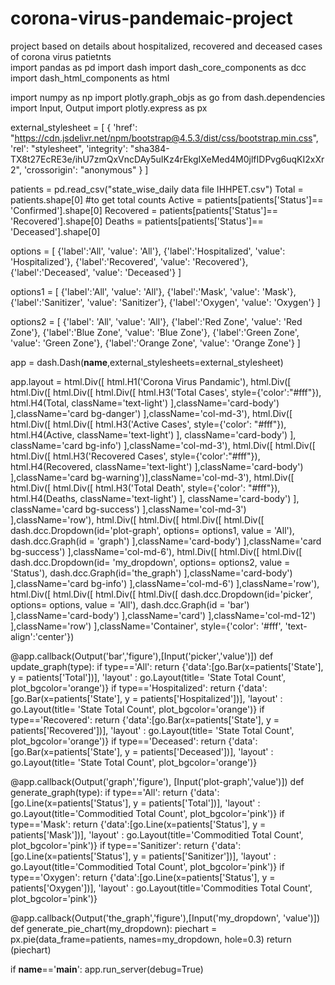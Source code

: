 # corona-virus-pandemaic-project
project based on details about hospitalized, recovered and deceased cases of corona virus patietnts
<br>
import pandas as pd
import dash
import dash_core_components as dcc
import dash_html_components as html

import numpy as np
import plotly.graph_objs as go
from dash.dependencies import Input, Output
import plotly.express as px

external_stylesheet = [
    {
        'href': "https://cdn.jsdelivr.net/npm/bootstrap@4.5.3/dist/css/bootstrap.min.css",
        'rel': "stylesheet",
        'integrity': "sha384-TX8t27EcRE3e/ihU7zmQxVncDAy5uIKz4rEkgIXeMed4M0jlfIDPvg6uqKI2xXr2",
        'crossorigin': "anonymous"
    }
]

patients = pd.read_csv("state_wise_daily data file IHHPET.csv")
Total = patients.shape[0] #to get total counts
Active = patients[patients['Status']== 'Confirmed'].shape[0]
Recovered = patients[patients['Status']== 'Recovered'].shape[0]
Deaths = patients[patients['Status']== 'Deceased'].shape[0]

options = [
    {'label':'All', 'value': 'All'},
    {'label':'Hospitalized', 'value': 'Hospitalized'},
    {'label':'Recovered', 'value': 'Recovered'},
    {'label':'Deceased', 'value': 'Deceased'}
]

options1 = [
    {'label':'All', 'value': 'All'},
    {'label':'Mask', 'value': 'Mask'},
    {'label':'Sanitizer', 'value': 'Sanitizer'},
    {'label':'Oxygen', 'value': 'Oxygen'}
]

options2 = [
    {'label': 'All', 'value': 'All'},
    {'label':'Red Zone', 'value': 'Red Zone'},
    {'label':'Blue Zone', 'value': 'Blue Zone'},
    {'label':'Green Zone', 'value': 'Green Zone'},
    {'label':'Orange Zone', 'value': 'Orange Zone'}
]

app = dash.Dash(__name__,external_stylesheets=external_stylesheet)


app.layout = html.Div([
    html.H1('Corona Virus Pandamic'),
    html.Div([
        html.Div([
            html.Div([
                html.Div([
                    html.H3('Total Cases', style={'color':"#fff"}),
                    html.H4(Total, className='text-light')
                ],className='card-body')
            ],className='card bg-danger')
        ],className='col-md-3'),
        html.Div([
            html.Div([
                html.Div([
                    html.H3('Active Cases', style={'color': "#fff"}),
                    html.H4(Active, className='text-light')
                ], className='card-body')
            ], className='card bg-info')
        ],className='col-md-3'),
        html.Div([ html.Div([
                html.Div([
                    html.H3('Recovered Cases', style={'color':"#fff"}),
                    html.H4(Recovered, className='text-light')
                ],className='card-body')
            ],className='card bg-warning')],className='col-md-3'),
        html.Div([
            html.Div([
                html.Div([
                    html.H3('Total Death', style={'color': "#fff"}),
                    html.H4(Deaths, className='text-light')
                ], className='card-body')
            ], className='card bg-success')
        ],className='col-md-3')
    ],className='row'),
    html.Div([
        html.Div([
            html.Div([
                html.Div([
                    dash.dcc.Dropdown(id='plot-graph', options= options1, value = 'All'),
                    dash.dcc.Graph(id = 'graph')
                ],className='card-body')
            ],className='card bg-success')
        ],className='col-md-6'),
        html.Div([
            html.Div([
                html.Div([
                    dash.dcc.Dropdown(id= 'my_dropdown', options= options2, value = 'Status'),
                    dash.dcc.Graph(id='the_graph')
                ],className='card-body')
            ],className='card bg-info')
        ],className='col-md-6')
    ],className='row'),
    html.Div([
        html.Div([
            html.Div([
                html.Div([
                    dash.dcc.Dropdown(id='picker', options= options, value = 'All'),
                    dash.dcc.Graph(id = 'bar')
                ],className='card-body')
            ],className='card')
        ],className='col-md-12')
    ],className='row')
],className='Container', style={'color': '#fff', 'text-align':'center'})


@app.callback(Output('bar','figure'),[Input('picker','value')])
def update_graph(type):
    if type=='All':
        return {'data':[go.Bar(x=patients['State'], y = patients['Total'])],
                'layout' : go.Layout(title= 'State Total Count', plot_bgcolor='orange')}
    if type=='Hospitalized':
        return {'data':[go.Bar(x=patients['State'], y = patients['Hospitalized'])],
                'layout' : go.Layout(title= 'State Total Count', plot_bgcolor='orange')}
    if type=='Recovered':
        return {'data':[go.Bar(x=patients['State'], y = patients['Recovered'])],
                'layout' : go.Layout(title= 'State Total Count', plot_bgcolor='orange')}
    if type=='Deceased':
        return {'data':[go.Bar(x=patients['State'], y = patients['Deceased'])],
                'layout' : go.Layout(title= 'State Total Count', plot_bgcolor='orange')}

@app.callback(Output('graph','figure'), [Input('plot-graph','value')])
def generate_graph(type):
    if type=='All':
        return {'data':[go.Line(x=patients['Status'], y = patients['Total'])],
                'layout' : go.Layout(title='Commoditied Total Count', plot_bgcolor='pink')}
    if type=='Mask':
        return {'data':[go.Line(x=patients['Status'], y = patients['Mask'])],
                'layout' : go.Layout(title='Commoditied Total Count', plot_bgcolor='pink')}
    if type=='Sanitizer':
        return {'data':[go.Line(x=patients['Status'], y = patients['Sanitizer'])],
                'layout' : go.Layout(title='Commoditied Total Count', plot_bgcolor='pink')}
    if type=='Oxygen':
        return {'data':[go.Line(x=patients['Status'], y = patients['Oxygen'])],
                'layout' : go.Layout(title='Commodities Total Count', plot_bgcolor='pink')}

@app.callback(Output('the_graph','figure'),[Input('my_dropdown', 'value')])
def generate_pie_chart(my_dropdown):
    piechart = px.pie(data_frame=patients, names=my_dropdown, hole=0.3)
    return (piechart)

if __name__=='__main__':
    app.run_server(debug=True)
